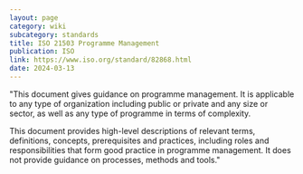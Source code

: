 ```yaml
---
layout: page
category: wiki
subcategory: standards
title: ISO 21503 Programme Management
publication: ISO
link: https://www.iso.org/standard/82868.html
date: 2024-03-13
---
```


"This document gives guidance on programme management. It is applicable to any type of organization including public or private and any size or sector, as well as any type of programme in terms of complexity.

This document provides high-level descriptions of relevant terms, definitions, concepts, prerequisites and practices, including roles and responsibilities that form good practice in programme management. It does not provide guidance on processes, methods and tools."
